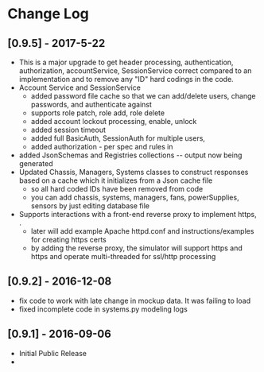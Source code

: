 
# Change Log

## [0.9.5] - 2017-5-22
- This is a major upgrade to get header processing, authentication, authorization, accountService, SessionService correct compared to an implementation and to remove any "ID" hard codings in the code.
- Account Service and SessionService
  - added password file cache so that we can add/delete users, change passwords, and authenticate against
  - supports role patch, role add, role delete
  - added account lockout processing, enable, unlock
  - added session timeout
  - added full BasicAuth, SessionAuth for multiple users,
  - added authorization - per spec and rules in 
- added JsonSchemas and Registries collections -- output now being generated
- Updated Chassis, Managers, Systems classes to construct responses based on a cache which it initializes from a Json cache file
  - so all hard coded IDs have been removed from code 
  - you can add chassis, systems, managers, fans, powerSupplies, sensors by just editing database file
- Supports interactions with a front-end reverse proxy to implement https, .
  - later will add example Apache httpd.conf and instructions/examples for creating https certs
  - by adding the reverse proxy, the simulator will support https and https and operate multi-threaded for ssl/http processing

## [0.9.2] - 2016-12-08
- fix code to work with late change in mockup data.  It was failing to load
- fixed incomplete code in systems.py modeling logs

## [0.9.1] - 2016-09-06
- Initial Public Release
- 
